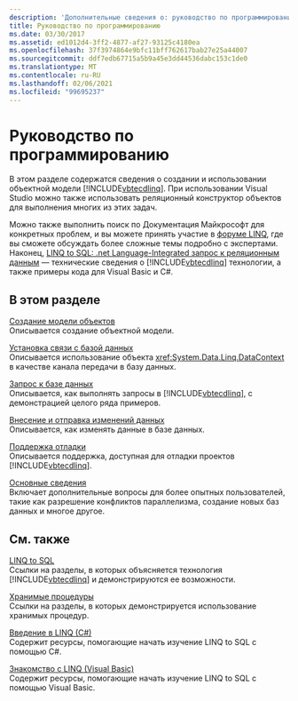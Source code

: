 ```yaml
---
description: 'Дополнительные сведения о: руководство по программированию'
title: Руководство по программированию
ms.date: 03/30/2017
ms.assetid: ed1012d4-3ff2-4877-af27-93125c4180ea
ms.openlocfilehash: 37f3974864e9bfc11bff762617bab27e25a44007
ms.sourcegitcommit: ddf7edb67715a5b9a45e3dd44536dabc153c1de0
ms.translationtype: MT
ms.contentlocale: ru-RU
ms.lasthandoff: 02/06/2021
ms.locfileid: "99695237"
---
```

# <a name="programming-guide"></a>Руководство по программированию

В этом разделе содержатся сведения о создании и использовании объектной модели [!INCLUDE[vbtecdlinq](../../../../../../includes/vbtecdlinq-md.md)]. При использовании Visual Studio можно также использовать реляционный конструктор объектов для выполнения многих из этих задач.  
  
 Можно также выполнить поиск по Документация Майкрософт для конкретных проблем, и вы можете принять участие в [форуме LINQ](https://social.msdn.microsoft.com/forums/home?forum=linqtosql), где вы сможете обсуждать более сложные темы подробно с экспертами. Наконец, [LINQ to SQL: .net Language-Integrated запрос к реляционным данным](/previous-versions/dotnet/articles/bb425822(v=msdn.10)) — технические сведения о [!INCLUDE[vbtecdlinq](../../../../../../includes/vbtecdlinq-md.md)] технологии, а также примеры кода для Visual Basic и C#.  
  
## <a name="in-this-section"></a>В этом разделе  

 [Создание модели объектов](creating-the-object-model.md)  
 Описывается создание объектной модели.  
  
 [Установка связи с базой данных](communicating-with-the-database.md)  
 Описывается использование объекта <xref:System.Data.Linq.DataContext> в качестве канала передачи в базу данных.  
  
 [Запрос к базе данных](querying-the-database.md)  
 Описывается, как выполнять запросы в [!INCLUDE[vbtecdlinq](../../../../../../includes/vbtecdlinq-md.md)], с демонстрацией целого ряда примеров.  
  
 [Внесение и отправка изменений данных](making-and-submitting-data-changes.md)  
 Описывается, как изменять данные в базе данных.  
  
 [Поддержка отладки](debugging-support.md)  
 Описывается поддержка, доступная для отладки проектов [!INCLUDE[vbtecdlinq](../../../../../../includes/vbtecdlinq-md.md)].  
  
 [Основные сведения](background-information.md)  
 Включает дополнительные вопросы для более опытных пользователей, такие как разрешение конфликтов параллелизма, создание новых баз данных и многое другое.  
  
## <a name="related-sections"></a>См. также  

 [LINQ to SQL](index.md)  
 Ссылки на разделы, в которых объясняется технология [!INCLUDE[vbtecdlinq](../../../../../../includes/vbtecdlinq-md.md)] и демонстрируются ее возможности.  
  
 [Хранимые процедуры](stored-procedures.md)  
 Ссылки на разделы, в которых демонстрируется использование хранимых процедур.  
  
 [Введение в LINQ (C#)](../../../../../csharp/programming-guide/concepts/linq/index.md)  
 Содержит ресурсы, помогающие начать изучение LINQ to SQL с помощью C#.

 [Знакомство с LINQ (Visual Basic)](../../../../../visual-basic/programming-guide/concepts/linq/introduction-to-linq.md)  
 Содержит ресурсы, помогающие начать изучение LINQ to SQL с помощью Visual Basic.
